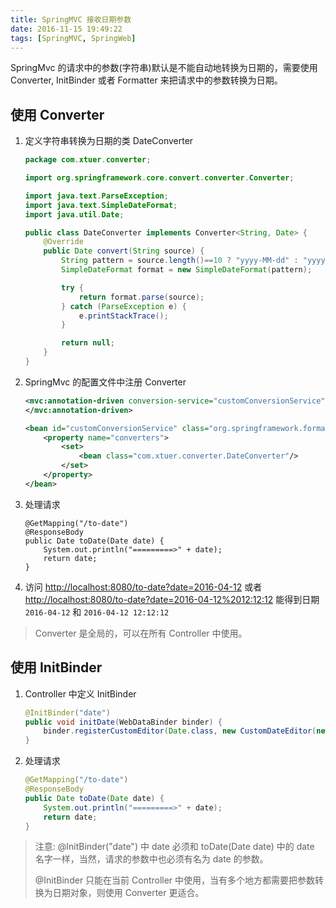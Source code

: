 ```yaml
---
title: SpringMVC 接收日期参数
date: 2016-11-15 19:49:22
tags: [SpringMVC, SpringWeb]
---
```

SpringMvc 的请求中的参数(字符串)默认是不能自动地转换为日期的，需要使用 Converter, InitBinder 或者 Formatter 来把请求中的参数转换为日期。

<!--more-->

## 使用 Converter
1. 定义字符串转换为日期的类 DateConverter

    ```java
    package com.xtuer.converter;

    import org.springframework.core.convert.converter.Converter;

    import java.text.ParseException;
    import java.text.SimpleDateFormat;
    import java.util.Date;

    public class DateConverter implements Converter<String, Date> {
        @Override
        public Date convert(String source) {
            String pattern = source.length()==10 ? "yyyy-MM-dd" : "yyyy-MM-dd HH:mm:ss";
            SimpleDateFormat format = new SimpleDateFormat(pattern);

            try {
                return format.parse(source);
            } catch (ParseException e) {
                e.printStackTrace();
            }

            return null;
        }
    }
    ```
2. SpringMvc 的配置文件中注册 Converter

    ```xml
    <mvc:annotation-driven conversion-service="customConversionService">
    </mvc:annotation-driven>

    <bean id="customConversionService" class="org.springframework.format.support.FormattingConversionServiceFactoryBean">
        <property name="converters">
            <set>
                <bean class="com.xtuer.converter.DateConverter"/>
            </set>
        </property>
    </bean>
    ```

3. 处理请求

    ```
    @GetMapping("/to-date")
    @ResponseBody
    public Date toDate(Date date) {
        System.out.println("=========>" + date);
        return date;
    }
    ```

4. 访问 <http://localhost:8080/to-date?date=2016-04-12> 或者 <http://localhost:8080/to-date?date=2016-04-12%2012:12:12> 能得到日期 `2016-04-12` 和 `2016-04-12 12:12:12`

> Converter 是全局的，可以在所有 Controller 中使用。

## 使用 InitBinder
1. Controller 中定义 InitBinder

    ```java
    @InitBinder("date")
    public void initDate(WebDataBinder binder) {
        binder.registerCustomEditor(Date.class, new CustomDateEditor(new SimpleDateFormat("yyyy-MM-dd"), true));
    }
    ```

2. 处理请求

    ```java
    @GetMapping("/to-date")
    @ResponseBody
    public Date toDate(Date date) {
        System.out.println("=========>" + date);
        return date;
    }
    ```

> 注意: @InitBinder("date") 中 date 必须和 toDate(Date date) 中的 date 名字一样，当然，请求的参数中也必须有名为 date 的参数。
>
> @InitBinder 只能在当前 Controller 中使用，当有多个地方都需要把参数转换为日期对象，则使用 Converter 更适合。
